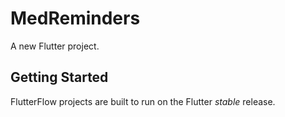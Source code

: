 # MedReminders

A new Flutter project.

## Getting Started

FlutterFlow projects are built to run on the Flutter _stable_ release.
